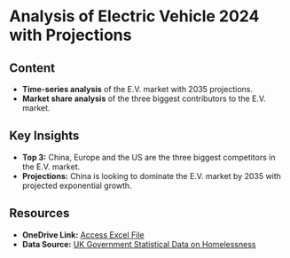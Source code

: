 # Analysis of Electric Vehicle 2024 with Projections

## Content

- **Time-series analysis** of the E.V. market with 2035 projections.
- **Market share analysis** of the three biggest contributors to the E.V. market.

## Key Insights

- **Top 3:** China, Europe and the US are the three biggest competitors in the E.V. market.
- **Projections:** China is looking to dominate the E.V. market by 2035 with projected exponential growth.

## Resources

- **OneDrive Link:**
  [Access Excel File](https://public.tableau.com/app/profile/tristan.cross/viz/IEAGlobalEVData2024/EVSalesAccordingtoIEA)
- **Data Source:**
  [UK Government Statistical Data on Homelessness](https://www.gov.uk/government/statistical-data-sets/live-tables-on-homelessness)
